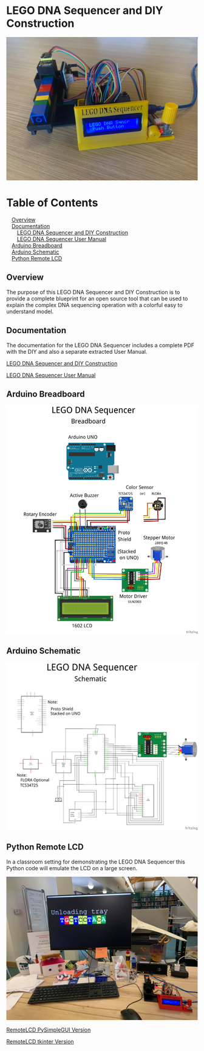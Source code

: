 # LEGO DNA Sequencer and DIY Construction

![LEGO DNA Sequencer](https://github.com/TomRolander/LEGO_DNA_Sequencer/blob/main/Images/LEGO_DNA_Sequencer.jpg)

# Table of Contents
  
&emsp;[Overview](#overview)  
&emsp;[Documentation](#documentation)  
&emsp;&emsp;[LEGO DNA Sequencer and DIY Construction](Documentation/LEGO%20DNA%20Sequencer%20and%20DIY%20Construction.pdf)  
&emsp;&emsp;[LEGO DNA Sequencer User Manual](Documentation/LEGO%20DNA%20Sequencer%20User%20Manual.pdf)  
&emsp;[Arduino Breadboard]((#arduino-breadboard))  
&emsp;[Arduino Schematic](#arduino-schematic)  
&emsp;[Python Remote LCD](#python-remote-lcd)  


## Overview
The purpose of this LEGO DNA Sequencer and DIY Construction is to provide a complete blueprint for an open source tool that can be used to explain the complex DNA sequencing operation with a colorful easy to understand model.

 ## Documentation
 The documentation for the LEGO DNA Sequencer includes a complete PDF with the DIY and also a separate extracted User Manual.

[LEGO DNA Sequencer and DIY Construction](Documentation/LEGO%20DNA%20Sequencer%20and%20DIY%20Construction.pdf)

[LEGO DNA Sequencer User Manual](Documentation/LEGO%20DNA%20Sequencer%20User%20Manual.pdf)

## Arduino Breadboard

![Arduino Breadboard](Images/LEGO%20DNA%20Sequencer_bb.jpg)

## Arduino Schematic

![Arduino Schematic](Images/LEGO%20DNA%20Sequencer_schem.jpg)

## Python Remote LCD

In a classroom setting for demonstrating the LEGO DNA Sequencer this Python code will emulate the LCD on a large screen.

![Remote LCD](Images/RemoteLCD.jpg)

[RemoteLCD PySimpleGUI Version](Python%20Remote%20LCD/RemoteLCD_PySimpleGUI.py)

[RemoteLCD tkinter Version](Python%20Remote%20LCD/RemoteLCD_tkinter.py)